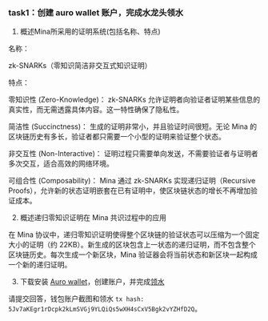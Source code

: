 
### task1：创建 auro wallet 账户，完成水龙头领水

1. 概述Mina所采用的证明系统(包括名称、特点)

名称：

zk-SNARKs（零知识简洁非交互式知识证明）

特点：

零知识性 (Zero-Knowledge)：
zk-SNARKs 允许证明者向验证者证明某些信息的真实性，而无需透露具体内容。这一特性确保了隐私性。

简洁性 (Succinctness)：
生成的证明非常小，并且验证时间很短。无论 Mina 的区块链历史有多长，验证者都只需要一个小型的证明来验证整个状态。

非交互性 (Non-Interactive)：
证明过程只需要单向发送，不需要验证者与证明者多次交互，适合高效的网络环境。

可组合性 (Composability)：
Mina 通过 zk-SNARKs 实现递归证明（Recursive Proofs），允许新的状态证明嵌套在已有证明中，使区块链状态的增长不再增加验证成本。


2. 概述递归零知识证明在 Mina 共识过程中的应用

在 Mina 协议中，递归零知识证明使得整个区块链的验证状态可以压缩为一个固定大小的证明（约 22KB）。新生成的区块包含上一状态的递归证明，而不包含整个区块链历史。每次生成一个新区块，Mina 验证器会将当前状态和新区块一起构成一个新的递归证明。

3. 下载安装 [Auro wallet](https://www.aurowallet.com/download/)，创建账户，并完成[领水](https://faucet.minaprotocol.com/)

请提交回答，钱包账户截图和领水 `tx hash: 5Jv7aKEgr1rDcpk2kLmSVGj9YLQiQs5wXH4sCxV5Bgk2vYZHfD2Q`。
